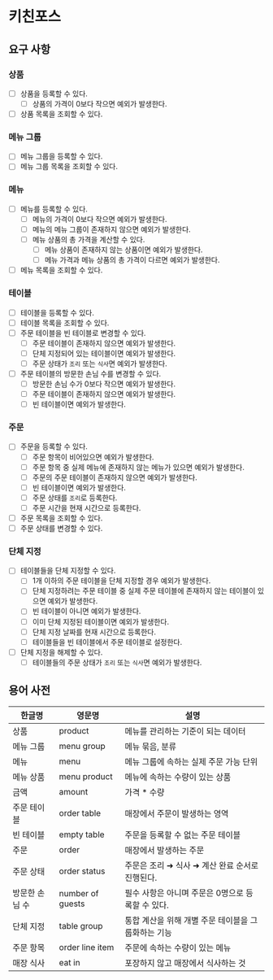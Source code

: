 # 키친포스

## 요구 사항

### 상품

- [ ] 상품을 등록할 수 있다.
  - [ ] 상품의 가격이 0보다 작으면 예외가 발생한다.
- [ ] 상품 목록을 조회할 수 있다.

### 메뉴 그룹

- [ ] 메뉴 그룹을 등록할 수 있다.
- [ ] 메뉴 그룹 목록을 조회할 수 있다.

### 메뉴

- [ ] 메뉴를 등록할 수 있다.
  - [ ] 메뉴의 가격이 0보다 작으면 예외가 발생한다.
  - [ ] 메뉴의 메뉴 그룹이 존재하지 않으면 예외가 발생한다.
  - [ ] 메뉴 상품의 총 가격을 계산할 수 있다.
    - [ ] 메뉴 상품이 존재하지 않는 상품이면 예외가 발생한다.
    - [ ] 메뉴 가격과 메뉴 상품의 총 가격이 다르면 예외가 발생한다.
- [ ] 메뉴 목록을 조회할 수 있다.

### 테이블

- [ ] 테이블을 등록할 수 있다.
- [ ] 테이블 목록을 조회할 수 있다.
- [ ] 주문 테이블을 빈 테이블로 변경할 수 있다.
  - [ ] 주문 테이블이 존재하지 않으면 예외가 발생한다.
  - [ ] 단체 지정되어 있는 테이블이면 예외가 발생한다.
  - [ ] 주문 상태가 `조리` 또는 `식사`면 예외가 발생한다.
- [ ] 주문 테이블의 방문한 손님 수를 변경할 수 있다.
  - [ ] 방문한 손님 수가 0보다 작으면 예외가 발생한다.
  - [ ] 주문 테이블이 존재하지 않으면 예외가 발생한다.
  - [ ] 빈 테이블이면 예외가 발생한다.

### 주문

- [ ] 주문을 등록할 수 있다.
  - [ ] 주문 항목이 비어있으면 예외가 발생한다.
  - [ ] 주문 항목 중 실제 메뉴에 존재하지 않는 메뉴가 있으면 예외가 발생한다.
  - [ ] 주문의 주문 테이블이 존재하지 않으면 예외가 발생한다.
  - [ ] 빈 테이블이면 예외가 발생한다.
  - [ ] 주문 상태를 `조리`로 등록한다.
  - [ ] 주문 시간을 현재 시간으로 등록한다.
- [ ] 주문 목록을 조회할 수 있다.
- [ ] 주문 상태를 변경할 수 있다.

### 단체 지정

- [ ] 테이블들을 단체 지정할 수 있다.
  - [ ] 1개 이하의 주문 테이블을 단체 지정할 경우 예외가 발생한다.
  - [ ] 단체 지정하려는 주문 테이블 중 실제 주문 테이블에 존재하지 않는 테이블이 있으면 예외가 발생한다.
  - [ ] 빈 테이블이 아니면 예외가 발생한다.
  - [ ] 이미 단체 지정된 테이블이면 예외가 발생한다.
  - [ ] 단체 지정 날짜를 현재 시간으로 등록한다.
  - [ ] 테이블들을 빈 테이블에서 주문 테이블로 설정한다.
- [ ] 단체 지정을 해제할 수 있다.
  - [ ] 테이블들의 주문 상태가 `조리` 또는 `식사`면 예외가 발생한다.

## 용어 사전

| 한글명 | 영문명 | 설명 |
| --- | --- | --- |
| 상품 | product | 메뉴를 관리하는 기준이 되는 데이터 |
| 메뉴 그룹 | menu group | 메뉴 묶음, 분류 |
| 메뉴 | menu | 메뉴 그룹에 속하는 실제 주문 가능 단위 |
| 메뉴 상품 | menu product | 메뉴에 속하는 수량이 있는 상품 |
| 금액 | amount | 가격 * 수량 |
| 주문 테이블 | order table | 매장에서 주문이 발생하는 영역 |
| 빈 테이블 | empty table | 주문을 등록할 수 없는 주문 테이블 |
| 주문 | order | 매장에서 발생하는 주문 |
| 주문 상태 | order status | 주문은 조리 ➜ 식사 ➜ 계산 완료 순서로 진행된다. |
| 방문한 손님 수 | number of guests | 필수 사항은 아니며 주문은 0명으로 등록할 수 있다. |
| 단체 지정 | table group | 통합 계산을 위해 개별 주문 테이블을 그룹화하는 기능 |
| 주문 항목 | order line item | 주문에 속하는 수량이 있는 메뉴 |
| 매장 식사 | eat in | 포장하지 않고 매장에서 식사하는 것 |
